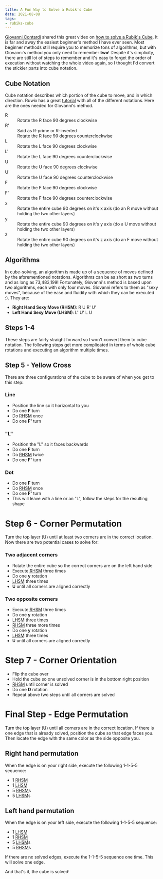 ```yaml
---
title: A Fun Way to Solve a Rubik's Cube
date: 2021-08-08
tags: 
- rubiks-cube
---
```

[Giovanni Contardi](https://www.jvenb.com/learn) shared this great video on [how to solve a Rubik's Cube](https://youtu.be/MpHQa-306C4). It is far and away the easiest beginner's method I have ever seen. Most beginner methods still require you to memorize tons of algorithms, but with Giovanni's method you only need to remember **two**! Despite it's simplicity, there are still lot of steps to remember and it's easy to forget the order of execution without watching the whole video again, so I thought I'd convert the stickier parts into cube notation.

## Cube Notation
Cube notation describes which portion of the cube to move, and in which direction. Ruwix has a great [tutorial](https://ruwix.com/the-rubiks-cube/notation/) with all of the different notations. Here are the ones needed for Giovanni's method.

<dl>
<dt>R</dt>
<dd>Rotate the R face 90 degrees clockwise</dd>
<dt>R'</dt>
<dd>Said as R-prime or R-inverted</dd>
<dd>Rotate the R face 90 degrees counterclockwise</dd>
<dt>L</dt>
<dd>Rotate the L face 90 degrees clockwise</dd>
<dt>L'</dt>
<dd>Rotate the L face 90 degrees counterclockwise</dd>
<dt>U</dt>
<dd>Rotate the U face 90 degrees clockwise</dd>
<dt>U'</dt>
<dd>Rotate the U face 90 degrees counterclockwise</dd>
<dt>F</dt>
<dd>Rotate the F face 90 degrees clockwise</dd>
<dt>F'</dt>
<dd>Rotate the F face 90 degrees counterclockwise</dd>
<dt>x</dt>
<dd>Rotate the entire cube 90 degrees on it's x axis (do an R move without holding the two other layers)</dd>
<dt>y</dt>
<dd>Rotate the entire cube 90 degrees on it's y axis (do a U move without holding the two other layers)</dd>
<dt>z</dt>
<dd>Rotate the entire cube 90 degrees on it's z axis (do an F move without holding the two other layers)</dd>
</dl>

## Algorithms
In cube-solving, an algorithm is made up of a sequence of moves defined by the aforementioned notations. Algorithms can be as short as two turns and as long as 73,483,199! Fortunately, Giovanni's method is based upon two algorithms, each with only four moves. Giovanni refers to them as "sexy moves", because of the ease and fluidity with which they can be executed :). They are:

- **Right Hand Sexy Move (RHSM)**:  R U R' U'
- **Left Hand Sexy Move (LHSM)**: L' U' L U

## Steps 1-4
These steps are fairly straight forward so I won't convert them to cube notation. The following steps get more complicated in terms of whole cube rotations and executing an algorithm multiple times.

## Step 5 - Yellow Cross
There are three configurations of the cube to be aware of when you get to this step:

### Line
- Position the line so it horizontal to you
- Do one **F** turn
- Do <abbr title="Right Hand Sexy Move">RHSM</abbr> once
- Do one **F'** turn

### "L"
- Position the "L" so it faces backwards
- Do one **F** turn
- Do <abbr title="Right Hand Sexy Move">RHSM</abbr> twice
- Do one **F'** turn

### Dot
- Do one **F** turn
- Do <abbr title="Right Hand Sexy Move">RHSM</abbr> once
- Do one **F'** turn
- This will leave with a line or an "L", follow the steps for the resulting shape

# Step 6 - Corner Permutation
Turn the top layer (**U**) until at least two corners are in the correct location. Now there are two potential cases to solve for:

### Two adjacent corners
- Rotate the entire cube so the correct corners are on the left hand side
- Execute  <abbr title="Right Hand Sexy Move">RHSM</abbr> three times 
- Do one **y** rotation
- <abbr title="Left Hand Sexy Move">LHSM</abbr> three times 
- **U** until all corners are aligned correctly

### Two opposite corners
- Execute  <abbr title="Right Hand Sexy Move">RHSM</abbr> three times 
- Do one **y** rotation
- <abbr title="Left Hand Sexy Move">LHSM</abbr> three times 
- <abbr title="Right Hand Sexy Move">RHSM</abbr> three more times 
- Do one **y** rotation
- <abbr title="Left Hand Sexy Move">LHSM</abbr> three times 
- **U** until all corners are aligned correctly

# Step 7 - Corner Orientation
- Flip the cube over
- Hold the cube so one unsolved corner is in the bottom right position
- <abbr title="Right Hand Sexy Move">RHSM</abbr> until corner is solved
- Do one **D** rotation
- Repeat above two steps until all corners are solved

# Final Step - Edge Permutation
Turn the top layer (**U**) until all corners are in the correct location.  If there is one edge that is already solved, position the cube so that edge faces you. Then locate the edge with the same color as the side opposite you. 

## Right hand permutation
When the edge is on your right side, execute the following 1-1-5-5 sequence:
- 1 <abbr title="Right Hand Sexy Move">RHSM</abbr>
- 1 <abbr title="Left Hand Sexy Move">LHSM</abbr>
- 5 <abbr title="Right Hand Sexy Move">RHSM</abbr>s
- 5 <abbr title="Left Hand Sexy Move">LHSM</abbr>s

## Left hand permutation
When the edge is on your left side, execute the following 1-1-5-5 sequence:
- 1 <abbr title="Left Hand Sexy Move">LHSM</abbr>
- 1 <abbr title="Right Hand Sexy Move">RHSM</abbr>
- 5 <abbr title="Left Hand Sexy Move">LHSM</abbr>s
- 5 <abbr title="Right Hand Sexy Move">RHSM</abbr>s

If there are no solved edges, execute the 1-1-5-5 sequence one time. This will solve one edge.

And that's it, the cube is solved!